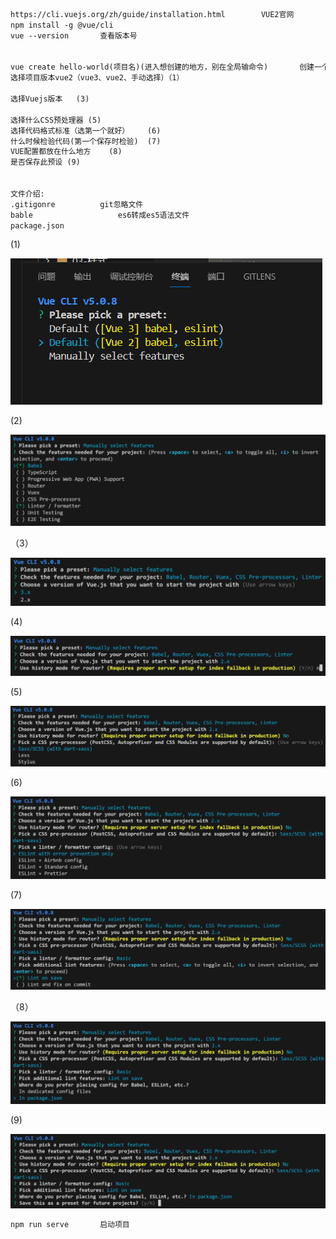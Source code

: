 ~~~tex
https://cli.vuejs.org/zh/guide/installation.html		VUE2官网
npm install -g @vue/cli
vue --version		查看版本号


vue create hello-world(项目名)(进入想创建的地方，别在全局输命令)		创建一个项目
选择项目版本vue2（vue3、vue2、手动选择）（1）

选择Vuejs版本	(3)

选择什么CSS预处理器 (5)
选择代码格式标准（选第一个就好）	(6)
什么时候检验代码(第一个保存时检验)	(7)
VUE配置都放在什么地方	(8)
是否保存此预设	(9)


文件介绍:
.gitigonre			git忽略文件
bable				  	es6转成es5语法文件
package.json	
~~~

(1)

<img src="./assets/image-20240320221049763.png" alt="image-20240320221049763"  />

(2)

<img src="./assets/image-20240602150135943.png" alt="image-20240602150135943" style="zoom:50%;" />

（3）

<img src="./assets/image-20240602150246069.png" alt="image-20240602150246069" style="zoom:50%;" />

(4)

<img src="./assets/image-20240602150359941.png" alt="image-20240602150359941" style="zoom:50%;" />

(5)

<img src="./assets/image-20240602150500342.png" alt="image-20240602150500342" style="zoom:50%;" />

(6)

<img src="./assets/image-20240602150551969.png" alt="image-20240602150551969" style="zoom:50%;" />

(7)

<img src="./assets/image-20240602150713874.png" alt="image-20240602150713874" style="zoom:50%;" />

（8）

<img src="./assets/image-20240602150804113.png" alt="image-20240602150804113" style="zoom:50%;" />

(9)

<img src="./assets/image-20240602150911338.png" alt="image-20240602150911338" style="zoom:50%;" />









~~~tex
npm run serve		启动项目

~~~









